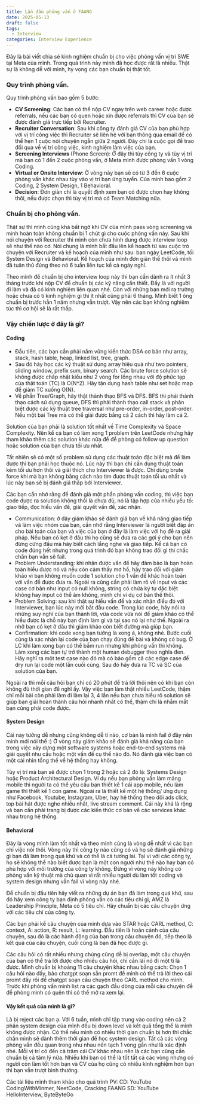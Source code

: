 ```yaml
---
title: Lần đầu phỏng vấn ở FAANG
date: 2025-05-13
draft: false
tags:
  - Interview
categories: Interview Experience
---
```

Đây là bài viết chia sẻ kinh nghiệm chuẩn bị cho việc phỏng vấn vị trí SWE tại Meta của mình. Trong quá trình này mình đã học được rất là nhiều. Thật sự là không dễ với mình, hy vọng các bạn chuẩn bị thật tốt.
### Quy trình phỏng vấn.

Quy trình phỏng vấn bao gồm 5 bước:
- **CV Screening**: Các bạn có thể nộp CV ngay trên web career hoặc được referrals, nếu các bạn có quen hoặc xin được referrals thì CV của bạn sẽ được đánh giá trực tiếp bởi Recruiter.
- **Recruiter Conversation**: Sau khi công ty đánh giá CV của bạn phù hợp với vị trí công việc thì Recruiter sẽ liên hệ với bạn thông qua email để có thể hẹn 1 cuộc nói chuyện ngắn giữa 2 người. Đây chỉ là cuộc gọi để trao đổi qua về vị trí công việc, kinh nghiệm làm việc của bạn.
- **Screening Interviews** (Phone Screen): Ở đây thì tùy công ty và tùy vị trí mà bạn có 1 đến 2 cuộc phỏng vấn, ở Meta mình được phỏng vấn 1 vòng Coding.
- **Virtual or Onsite Interview**: Ở vòng này bạn sẽ có từ 3 đến 6 cuộc phỏng vấn khác nhau tùy vào vị trí bạn ứng tuyển. Của mình bao gồm 2 Coding, 2 System Design, 1 Behavioral.
- **Decision**: Đơn giản chỉ là quyết định xem bạn có được chọn hay không thôi, nếu được chọn thì tùy vị trí mà có Team Matching nữa.

### Chuẩn bị cho phỏng vấn.

Thật sự thì mình cũng khá bất ngờ khi CV của mình pass vòng screening và mình hoàn toàn không chuẩn bị 1 chút gì cho cuộc phỏng vấn này. Sau khi nói chuyện với Recruiter thì mình còn chưa hình dung được interview loop sẽ như thế nào cơ. Nói chung là mình bắt đầu lên kế hoạch từ sau cuộc trò chuyện với Recruiter và kế hoạch của mình như sau: ban ngày LeetCode, tối System Design và Behavioral. Kế hoạch của mình đơn giản thế thôi và mình đã tuân thủ đúng theo nó 6 tuần liên tục kể cả ngày nghỉ. 

Theo mình để chuẩn bị cho interview loop này thì bạn cần dành ra ít nhất 3 tháng trước khi nộp CV để chuẩn bị các kỹ năng cần thiết. Đấy là với người đi làm và đã có kinh nghiệm liên quan nhé. Còn với những bạn mới ra trường hoặc chưa có tí kinh nghiệm gì thì ít nhất cũng phải 6 tháng. Mình biết 1 ông chuẩn bị trước hẳn 1 năm nhưng vẫn trượt. Vậy nên các bạn không nghiêm túc thì cơ hội sẽ là rất thấp.

### Vậy chiến lược ở đây là gì? 
#### Coding
- Đầu tiên, các bạn cần phải nắm vững kiến thức DSA cơ bản như array, stack, hash table, heap, linked list, tree, graph. 
- Sau đó hãy học các kỹ thuật sử dụng array hiệu quả như two pointers, sliding window, prefix sum, binary search. Các brute force solution sẽ không được chấp nhật kiểu như 2 vòng for lồng nhau với độ phức tạp của thật toán (TC) là O(N^2). Hãy tận dụng hash table như set hoặc map để giảm TC xuống O(N). 
- Về phần Tree/Graph, hãy thật thành thạo BFS và DFS. BFS thì phải thành thạo cách sử dụng queue, DFS thì phải thành thạo call stack và phân biệt được các kỹ thuật tree traversal như pre-order, in-order, post-order. Nếu một bài Tree mà có thể giải được bằng cả 2 cách thì hãy làm cả 2.

Solution của bạn phải là solution tốt nhất về Time Complexity và Space Complexity. Nên kể cả bạn có làm xong 1 problem trên LeetCode nhưng hãy tham khảo thêm các solution khác nữa để đề phòng có follow up question hoặc solution của bạn chưa tối ưu nhất.

Tất nhiên sẽ có một số problem sử dụng các thuật toán đặc biệt mà để làm được thì bạn phải học thuộc nó. Lúc này thì bạn chỉ cần dụng thuật toán kém tối ưu hơn thôi và giải thích cho Interviewer là được. Chỉ dùng brute force khi mà bạn không bằng cách nào tìm được thuật toán tối ưu nhất và lúc này bạn sẽ bị đánh giá thấp bới Interviewer.

Các bạn cần nhớ rằng để đánh giá một phần phỏng vấn coding, thì việc bạn code được ra solution không thôi là chưa đủ, nó là tập hợp của nhiều yếu tố: giao tiếp, đọc hiểu vấn đề, giải quyết vấn đề, xác nhận.
- Communication: ở đây giám khảo sẽ đánh giá bạn về khả năng giao tiếp và làm việc nhóm của bạn, cần nhớ rằng Interviewer là người biết đáp án cho bài toán của bạn và việc của bạn ở đây là làm việc với họ để ra giải pháp. Nếu bạn có kẹt ở đâu thì họ cũng sẽ đưa ra các gợi ý cho bạn nên đừng cứng đầu mà hãy biết cách lắng nghe và giao tiếp. Kể cả bạn có code đúng hết nhưng trong quá trình đó bạn không trao đổi gì thì chắc chắn bạn vẫn sẽ fail.
- Problem Understanding: khi nhận được vấn đề hãy đảm bảo là bạn hoàn toàn hiểu được nó và nếu còn cảm thấy mơ hồ, hãy trao đổi với giám khảo vì bạn không muốn code 1 solution cho 1 vấn đề khác hoàn toàn với vấn đề được đưa ra. Ngoài ra cũng cần phải làm rõ về input và các case cơ bản như input có null không, string có chứa ký tự đặc biệt không hay input có thể âm không, mình chỉ ví dụ cơ bản thế thôi.
- Problem Solving: sau khi thật sự hiểu vấn đề và xác nhận điều đó với Interviewer, bạn lúc này mới bắt đầu code. Trong lúc code, hãy nói ra những suy nghĩ của bạn thành lời, vừa code vừa nói để giám khảo có thể hiểu được là chỗ này bạn định làm gì và tại sao nó lại như thế. Ngoài ra nhỡ bạn có kẹt ở dâu thì giám khảo còn biết đường mà giúp bạn.
- Confirmation: khi code xong bạn tưởng là xong á, không nhé. Bước cuối cùng là xác nhận lại code của bạn chạy đúng đề bài và không có bug. Ở LC khi làm xong bạn có thể bấm run nhưng khi phỏng vấn thì không. Làm xong các bạn tự trở thành một human debugger theo nghĩa đen. Hãy nghĩ ra một test case nào đó mà có bảo gồm cả các edge case để dry run lại code một lần cuối cùng. Sau đó hãy đưa ra TC và SC của solution của bạn.

Ngoài ra thì mỗi câu hỏi bạn chỉ có 20 phút để trả lời thôi nên có khi bạn còn không đủ thời gian để nghĩ ấy. Vậy việc bạn làm thật nhiều LeetCode, thậm chỉ mỗi bài còn phải làm đi làm lại 3, 4 lần nếu bạn chưa hiểu rõ solution sẽ giúp bạn giải hoàn thành câu hỏi nhanh nhất có thể, thậm chí là nhắm mắt bạn cũng phải code được. 

#### System Design
Cái này tưởng dễ nhưng cũng không dễ tí nào, cơ bản là mình fail ở đây nên mình mới nói thế :) Ở vòng này giám khảo sẽ đánh giá khả năng của bạn trong việc xây dựng một software systems hoặc end-to-end systems mà giải quyết nhu cầu hoặc một vấn đề cụ thể nào đó. Nó đánh giá việc bạn có một cái nhìn tổng thể về hệ thống hay không.

Tùy vị trí mà bạn sẽ được chọn 1 trong 2 hoặc cả 2 đó là: Systems Design hoặc Product Architectural Design. Ví dụ nếu bạn phỏng vấn làm mảng mobile thì người ta có thể yêu cầu bạn thiết kế 1 cái app mobile, nếu làm game thì thiết kế 1 con game. Ngoài ra là thiết kế một hệ thống/ ứng dụng như Facebook, Youtube, Instagram, Uber, hay hệ thống theo dõi ads click, top bài hát được nghe nhiều nhất, live stream comment. Cái này khá là rộng và bạn cần phải trang bị được các kiến thức cơ bản về các services khác nhau trong hệ thống.

#### Behavioral
Đây là vòng mình làm tốt nhất và theo mình cũng là vòng dễ nhất vì các bạn chỉ việc nói thôi. Vòng này thì công ty nào cũng có và họ sẽ đánh giá những gì bạn đã làm trong quá khứ và có thể là cả tương lai. Tại vì với các công ty, họ sẽ không thể nào biết được bạn là một con người như thế nào hay bạn có phù hợp với môi trường của công ty không. Đừng vì vòng này không có phỏng vấn kỹ thuật mà chủ quan vì rất nhiều người dù làm tốt coding và system design nhưng vẫn fail vì vòng này nhé.

Để chuẩn bị đầu tiên hãy viết ra những dự án bạn đã làm trong quá khứ, sau đó hãy xem công ty bạn định phỏng vấn có các tiêu chí gì, AMZ là Leadership Principle, Meta có 5 tiêu chí. Hãy chuẩn bị các câu chuyện ứng với các tiêu chí của công ty.

Các bạn phải kể câu chuyện của mình dựa vào STAR hoặc CARL method, C: context, A: action, R: result, L: learning. Đầu tiên là hoàn cảnh của câu chuyện, sau đó là các hành động của bạn trong câu chuyện đó, tiếp theo là kết quả của câu chuyện, cuối cùng là bạn đã học được gì.

Các câu hỏi có rất nhiều nhưng chúng cũng dễ bị overlap, một câu chuyện của bạn có thể trả lời được cho nhiều câu hỏi, chỉ cần lái nó đi một tí là được. Mình chuẩn bị khoảng 11 câu chuyện khác nhau bằng cách: Chọn 1 câu hỏi nào đấy, bảo chatgpt soạn sẵn promt để mình có thể trả lời theo cái promt đấy rồi để chatgpt soạn câu chuyện theo CARL method cho mình. Trước khi phỏng vấn mình list ra các gạch đầu dòng của mỗi câu chuyện để đề phòng mình có quên thì có thể mở ra xem lại.

#### Vậy kết quả của mình là gì? 
Là bị reject các bạn ạ. Với 6 tuần, mình chỉ tập trung vào coding nên cả 2 phần system design của mình đều bị down level và kết quả tổng thể là mình không được nhận. Có thể nếu mình có nhiều thời gian chuẩn bị hơn thì chắc chắn mình sẽ dành thêm thời gian để học system design. Tất cả các vòng phỏng vấn đều quan trong như nhau nên tạch 1 vòng gần như là xác định nhé. Mỗi vị trí có đến cả trăm cái CV khác nhau nên là các bạn cũng cần chuẩn bị cả tâm lý nữa. Nhiều khi bạn có thể là tốt tất cả các vòng nhưng có người còn làm tốt hơn bạn và CV của họ cũng có nhiều kinh nghiệm hơn bạn thì bạn vẫn trượt bình thường.

Các tài liệu mình tham khảo cho quá trình PV:
CD: YouTube CodingWithMinmer, NeetCode, Cracking FAANG
SD: YouTube HelloInterview, ByteByteGo
